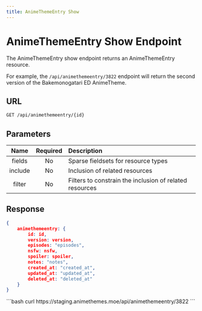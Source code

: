 ```yaml
---
title: AnimeThemeEntry Show
---
```


<Block>

# AnimeThemeEntry Show Endpoint

The AnimeThemeEntry show endpoint returns an AnimeThemeEntry resource.

For example, the `/api/animethemeentry/3822` endpoint will return the second version of the Bakemonogatari ED AnimeTheme.

## URL

```sh
GET /api/animethemeentry/{id}
```

## Parameters

| Name    | Required | Description                                             |
| :-----: | :------: | :------------------------------------------------------ |
| fields  | No       | Sparse fieldsets for resource types                     |
| include | No       | Inclusion of related resources                          |
| filter  | No       | Filters to constrain the inclusion of related resources |

## Response

```json
{
    animethemeentry: {
        id: id,
        version: version,
        episodes: "episodes",
        nsfw: nsfw,
        spoiler: spoiler,
        notes: "notes",
        created_at: "created_at",
        updated_at: "updated_at",
        deleted_at: "deleted_at"
    }
}
```

<Example>

<CURL>
```bash
curl https://staging.animethemes.moe/api/animethemeentry/3822
```
</CURL>

</Example>

</Block>